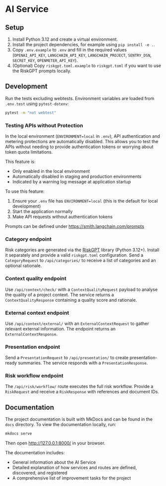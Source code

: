 # AI Service

## Setup

1. Install Python 3.12 and create a virtual environment.
2. Install the project dependencies, for example using `pip install -e .`.
3. Copy `.env.example` to `.env` and fill in the required values (`OPENAI_API_KEY`, `LANGCHAIN_API_KEY`, `LANGCHAIN_PROJECT`, `SENTRY_DSN`, `SECRET_KEY`, `OPENMETER_API_KEY`).
4. (Optional) Copy `riskgpt.toml.example` to `riskgpt.toml` if you want to use the RiskGPT prompts locally.

## Development

Run the tests excluding webtests. Environment variables are loaded from
`.env.test` using `pytest-dotenv`:

```bash
pytest -m "not webtest"
```

### Testing APIs without Protection

In the local environment (`ENVIRONMENT=local` in `.env`), API authentication and metering protections are automatically disabled. This allows you to test the APIs without needing to provide authentication tokens or worrying about token quota limitations.

This feature is:
- Only enabled in the local environment
- Automatically disabled in staging and production environments
- Indicated by a warning log message at application startup

To use this feature:
1. Ensure your `.env` file has `ENVIRONMENT=local` (this is the default for local development)
2. Start the application normally
3. Make API requests without authentication tokens

Prompts can be defined under <https://smith.langchain.com/prompts>

### Category endpoint

Risk categories are generated via the [RiskGPT](https://pypi.org/project/riskgpt/)
library (Python 3.12+). Install it separately and provide a valid
`riskgpt.toml` configuration. Send a `CategoryRequest` to
`/api/categories/` to receive a list of categories and an optional rationale.

### Context quality endpoint

Use `/api/context/check/` with a `ContextQualityRequest` payload to analyse the
quality of a project context. The service returns a `ContextQualityResponse`
containing a quality score and rationale.

### External context endpoint

Use `/api/context/external/` with an `ExternalContextRequest` to gather relevant
external information. The endpoint returns an `ExternalContextResponse`.

### Presentation endpoint

Send a `PresentationRequest` to `/api/presentation/` to create presentation-ready
summaries. The service responds with a `PresentationResponse`.

### Risk workflow endpoint

The `/api/risk/workflow/` route executes the full risk workflow. Provide a
`RiskRequest` and receive a `RiskResponse` with references and document IDs.

## Documentation

The project documentation is built with MkDocs and can be found in the `docs` directory. To view the documentation locally, run:

```bash
mkdocs serve
```

Then open http://127.0.0.1:8000/ in your browser.

The documentation includes:
- General information about the AI Service
- Detailed explanation of how services and routes are defined, discovered, and registered
- A comprehensive list of improvement tasks for the project
